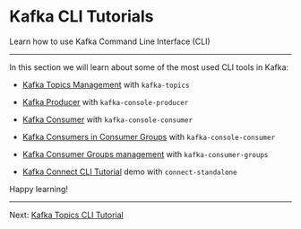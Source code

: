 Kafka CLI Tutorials
===================

Learn how to use Kafka Command Line Interface (CLI)

* * *

In this section we will learn about some of the most used CLI tools in Kafka:

*   [Kafka Topics Management](https://github.com/AbdoMusk/Apache-Kafka/blob/main/3-%20Kafka%20CLI%20Tutorials/1-%20Kafka%20Topics%20CLI%20Tutorial.md) with `kafka-topics`
    
*   [Kafka Producer](https://github.com/AbdoMusk/Apache-Kafka/blob/main/3-%20Kafka%20CLI%20Tutorials/2-%20Kafka%20Producer%20CLI%20Tutorial.md) with `kafka-console-producer`
    
*   [Kafka Consumer](https://github.com/AbdoMusk/Apache-Kafka/blob/main/3-%20Kafka%20CLI%20Tutorials/3-%20Kafka%20Consumer%20CLI%20Tutorial.md) with `kafka-console-consumer`
    
*   [Kafka Consumers in Consumer Groups](https://github.com/AbdoMusk/Apache-Kafka/blob/main/3-%20Kafka%20CLI%20Tutorials/4-%20Kafka%20Consumers%20in%20Group%20CLI%20Tutorial.md) with `kafka-console-consumer`
    
*   [Kafka Consumer Groups management](https://github.com/AbdoMusk/Apache-Kafka/blob/main/3-%20Kafka%20CLI%20Tutorials/5-%20Kafka%20Consumer%20Group%20Management%20CLI%20Tutorial.md) with `kafka-consumer-groups`
    
*   [Kafka Connect CLI Tutorial](https://github.com/AbdoMusk/Apache-Kafka/blob/main/3-%20Kafka%20CLI%20Tutorials/6-%20Kafka%20Connect%20CLI%20Tutorial.md) demo with `connect-standalone`
    

Happy learning!

---
Next: [Kafka Topics CLI Tutorial](https://github.com/AbdoMusk/Apache-Kafka/blob/main/3-%20Kafka%20CLI%20Tutorials/1-%20Kafka%20Topics%20CLI%20Tutorial.md)
